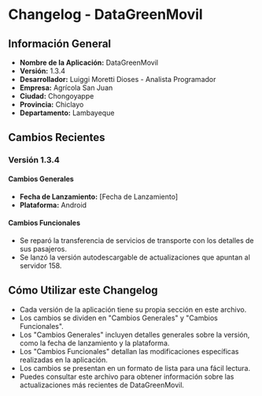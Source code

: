 # Changelog - DataGreenMovil

## Información General

- **Nombre de la Aplicación:** DataGreenMovil
- **Versión:** 1.3.4
- **Desarrollador:** Luiggi Moretti Dioses - Analista Programador
- **Empresa:** Agrícola San Juan
- **Ciudad:** Chongoyappe
- **Provincia:** Chiclayo
- **Departamento:** Lambayeque

## Cambios Recientes

### Versión 1.3.4

#### Cambios Generales

- **Fecha de Lanzamiento:** [Fecha de Lanzamiento]
- **Plataforma:** Android

#### Cambios Funcionales

- Se reparó la transferencia de servicios de transporte con los detalles de sus pasajeros.
- Se lanzó la versión autodescargable de actualizaciones que apuntan al servidor 158.

## Cómo Utilizar este Changelog

- Cada versión de la aplicación tiene su propia sección en este archivo.
- Los cambios se dividen en "Cambios Generales" y "Cambios Funcionales".
- Los "Cambios Generales" incluyen detalles generales sobre la versión, como la fecha de lanzamiento y la plataforma.
- Los "Cambios Funcionales" detallan las modificaciones específicas realizadas en la aplicación.
- Los cambios se presentan en un formato de lista para una fácil lectura.
- Puedes consultar este archivo para obtener información sobre las actualizaciones más recientes de DataGreenMovil.

